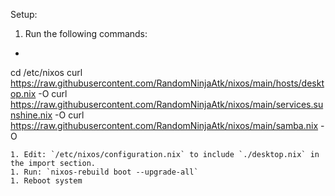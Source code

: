 Setup:

1. Run the following commands:
 - ```
cd /etc/nixos
curl https://raw.githubusercontent.com/RandomNinjaAtk/nixos/main/hosts/desktop.nix -O
curl https://raw.githubusercontent.com/RandomNinjaAtk/nixos/main/services.sunshine.nix -O
curl https://raw.githubusercontent.com/RandomNinjaAtk/nixos/main/samba.nix -O
```
1. Edit: `/etc/nixos/configuration.nix` to include `./desktop.nix` in the import section.
1. Run: `nixos-rebuild boot --upgrade-all`
1. Reboot system
